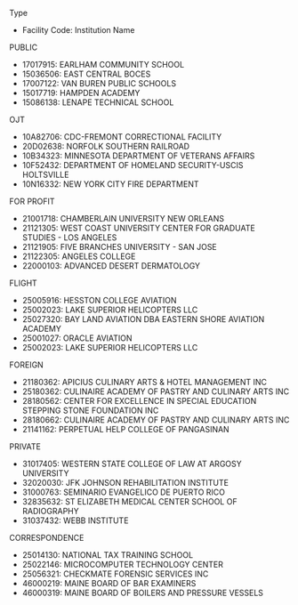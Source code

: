 Type
- Facility Code: Institution Name

PUBLIC
- 17017915:	EARLHAM COMMUNITY SCHOOL
- 15036506:	EAST CENTRAL BOCES
- 17007122:	VAN BUREN PUBLIC SCHOOLS
- 15017719:	HAMPDEN ACADEMY
- 15086138:	LENAPE TECHNICAL SCHOOL

OJT
- 10A82706:	CDC-FREMONT CORRECTIONAL FACILITY
- 20D02638:	NORFOLK SOUTHERN RAILROAD
- 10B34323:	MINNESOTA DEPARTMENT OF VETERANS AFFAIRS
- 10F52432:	DEPARTMENT OF HOMELAND SECURITY-USCIS HOLTSVILLE
- 10N16332:	NEW YORK CITY FIRE DEPARTMENT

FOR PROFIT
- 21001718:	CHAMBERLAIN UNIVERSITY NEW ORLEANS
- 21121305:	WEST COAST UNIVERSITY CENTER FOR GRADUATE STUDIES - LOS ANGELES
- 21121905:	FIVE BRANCHES UNIVERSITY - SAN JOSE
- 21122305:	ANGELES COLLEGE
- 22000103:	ADVANCED DESERT DERMATOLOGY

FLIGHT
- 25005916:	HESSTON COLLEGE AVIATION
- 25002023:	LAKE SUPERIOR HELICOPTERS LLC
- 25027320:	BAY LAND AVIATION DBA EASTERN SHORE AVIATION ACADEMY
- 25001027:	ORACLE AVIATION
- 25002023:	LAKE SUPERIOR HELICOPTERS LLC

FOREIGN
- 21180362:	APICIUS CULINARY ARTS & HOTEL MANAGEMENT INC
- 25180362:	CULINAIRE ACADEMY OF PASTRY AND CULINARY ARTS INC
- 28180562:	CENTER FOR EXCELLENCE IN SPECIAL EDUCATION STEPPING STONE FOUNDATION INC
- 28180662:	CULINAIRE ACADEMY OF PASTRY AND CULINARY ARTS INC
- 21141162:	PERPETUAL HELP COLLEGE OF PANGASINAN

PRIVATE
- 31017405:	WESTERN STATE COLLEGE OF LAW AT ARGOSY UNIVERSITY
- 32020030:	JFK JOHNSON REHABILITATION INSTITUTE
- 31000763:	SEMINARIO EVANGELICO DE PUERTO RICO
- 32835632:	ST ELIZABETH MEDICAL CENTER SCHOOL OF RADIOGRAPHY
- 31037432:	WEBB INSTITUTE

CORRESPONDENCE
- 25014130:	NATIONAL TAX TRAINING SCHOOL
- 25022146:	MICROCOMPUTER TECHNOLOGY CENTER
- 25056321:	CHECKMATE FORENSIC SERVICES INC
- 46000219:	MAINE BOARD OF BAR EXAMINERS
- 46000319:	MAINE BOARD OF BOILERS AND PRESSURE VESSELS
